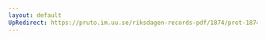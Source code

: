 ```yaml
---
layout: default
UpRedirect: https://pruto.im.uu.se/riksdagen-records-pdf/1874/prot-1874--fk--128.pdf
---
```


